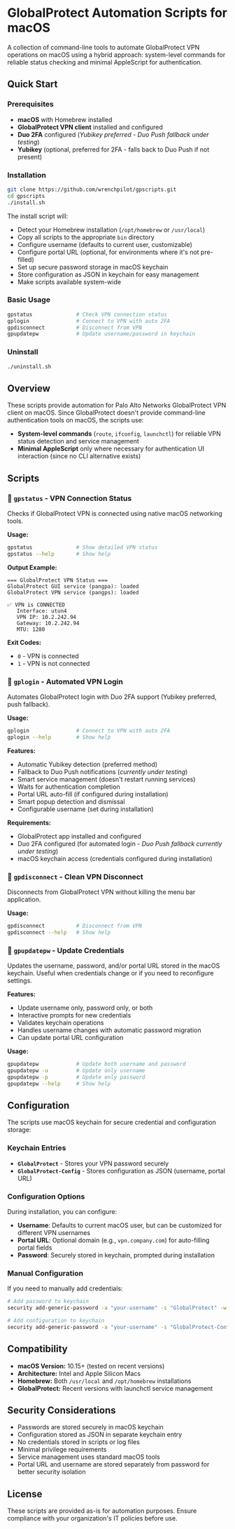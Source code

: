 # GlobalProtect Automation Scripts for macOS

A collection of command-line tools to automate GlobalProtect VPN operations on macOS using a hybrid approach: system-level commands for reliable status checking and minimal AppleScript for authentication.

## Quick Start

### Prerequisites

- **macOS** with Homebrew installed
- **GlobalProtect VPN client** installed and configured
- **Duo 2FA** configured (*Yubikey preferred - Duo Push fallback under testing*)
- **Yubikey** (optional, preferred for 2FA - falls back to Duo Push if not present)

### Installation

```bash
git clone https://github.com/wrenchpilot/gpscripts.git
cd gpscripts
./install.sh
```

The install script will:

- Detect your Homebrew installation (`/opt/homebrew` or `/usr/local`)
- Copy all scripts to the appropriate `bin` directory
- Configure username (defaults to current user, customizable)
- Configure portal URL (optional, for environments where it's not pre-filled)
- Set up secure password storage in macOS keychain
- Store configuration as JSON in keychain for easy management
- Make scripts available system-wide

### Basic Usage

```bash
gpstatus              # Check VPN connection status
gplogin               # Connect to VPN with auto 2FA
gpdisconnect          # Disconnect from VPN
gpupdatepw            # Update username/password in keychain
```

### Uninstall

```bash
./uninstall.sh
```

## Overview

These scripts provide automation for Palo Alto Networks GlobalProtect VPN client on macOS. Since GlobalProtect doesn't provide command-line authentication tools on macOS, the scripts use:

- **System-level commands** (`route`, `ifconfig`, `launchctl`) for reliable VPN status detection and service management
- **Minimal AppleScript** only where necessary for authentication UI interaction (since no CLI alternative exists)

## Scripts

### 📡 `gpstatus` - VPN Connection Status

Checks if GlobalProtect VPN is connected using native macOS networking tools.

**Usage:**

```bash
gpstatus              # Show detailed VPN status
gpstatus --help       # Show help
```

**Output Example:**

```
=== GlobalProtect VPN Status ===
GlobalProtect GUI service (pangpa): loaded
GlobalProtect VPN service (pangps): loaded

✅ VPN is CONNECTED
   Interface: utun4
   VPN IP: 10.2.242.94
   Gateway: 10.2.242.94
   MTU: 1280
```

**Exit Codes:**

- `0` - VPN is connected
- `1` - VPN is not connected

### 🔐 `gplogin` - Automated VPN Login

Automates GlobalProtect login with Duo 2FA support (Yubikey preferred, push fallback).

**Usage:**

```bash
gplogin               # Connect to VPN with auto 2FA
gplogin --help        # Show help
```

**Features:**

- Automatic Yubikey detection (preferred method)
- Fallback to Duo Push notifications (*currently under testing*)
- Smart service management (doesn't restart running services)
- Waits for authentication completion
- Portal URL auto-fill (if configured during installation)
- Smart popup detection and dismissal
- Configurable username (set during installation)

**Requirements:**

- GlobalProtect app installed and configured
- Duo 2FA configured (for automated login - *Duo Push fallback currently under testing*)
- macOS keychain access (credentials configured during installation)

### 🔌 `gpdisconnect` - Clean VPN Disconnect

Disconnects from GlobalProtect VPN without killing the menu bar application.

**Usage:**

```bash
gpdisconnect          # Disconnect from VPN
gpdisconnect --help   # Show help
```

### 🔑 `gpupdatepw` - Update Credentials

Updates the username, password, and/or portal URL stored in the macOS keychain. Useful when credentials change or if you need to reconfigure settings.

**Features:**

- Update username only, password only, or both
- Interactive prompts for new credentials
- Validates keychain operations
- Handles username changes with automatic password migration
- Can update portal URL configuration

**Usage:**

```bash
gpupdatepw            # Update both username and password
gpupdatepw -u         # Update only username
gpupdatepw -p         # Update only password
gpupdatepw --help     # Show help
```

## Configuration

The scripts use macOS keychain for secure credential and configuration storage:

### Keychain Entries

- **`GlobalProtect`** - Stores your VPN password securely
- **`GlobalProtect-Config`** - Stores configuration as JSON (username, portal URL)

### Configuration Options

During installation, you can configure:

- **Username**: Defaults to current macOS user, but can be customized for different VPN usernames
- **Portal URL**: Optional domain (e.g., `vpn.company.com`) for auto-filling portal fields
- **Password**: Securely stored in keychain, prompted during installation

### Manual Configuration

If you need to manually add credentials:

```bash
# Add password to keychain
security add-generic-password -a "your-username" -s "GlobalProtect" -w "your-password"

# Add configuration to keychain  
security add-generic-password -a "your-username" -s "GlobalProtect-Config" -w '{"username":"your-username","portal_url":"vpn.company.com"}'
```

## Compatibility

- **macOS Version:** 10.15+ (tested on recent versions)
- **Architecture:** Intel and Apple Silicon Macs
- **Homebrew:** Both `/usr/local` and `/opt/homebrew` installations
- **GlobalProtect:** Recent versions with launchctl service management

## Security Considerations

- Passwords are stored securely in macOS keychain
- Configuration stored as JSON in separate keychain entry
- No credentials stored in scripts or log files
- Minimal privilege requirements
- Service management uses standard macOS tools
- Portal URL and username are stored separately from password for better security isolation

## License

These scripts are provided as-is for automation purposes. Ensure compliance with your organization's IT policies before use.
